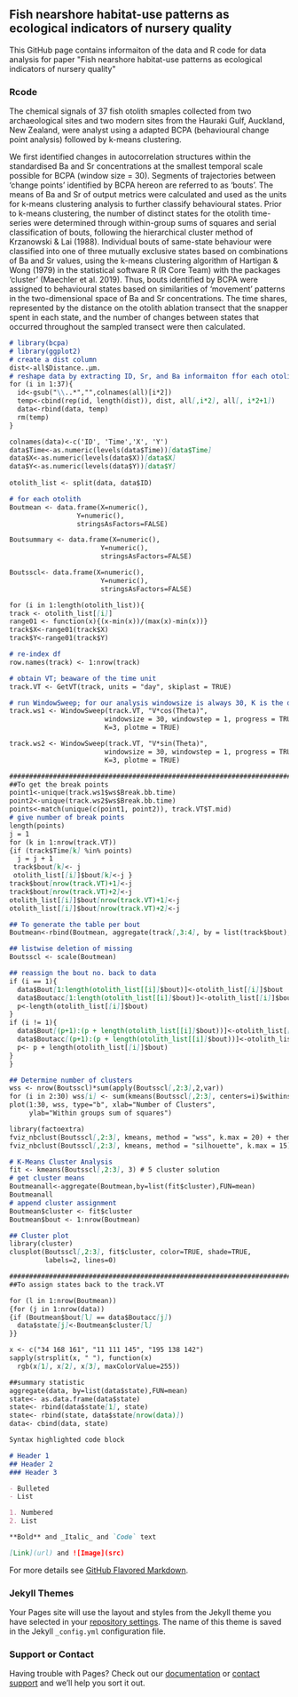 ## Fish nearshore habitat-use patterns as ecological indicators of nursery quality
This GitHub page contains informaiton of the data and R code for data analysis for paper "Fish nearshore habitat-use patterns as ecological indicators of nursery quality"
### Rcode
The chemical signals of 37 fish otolith smaples collected from two archaeological sites and two modern sites from the Hauraki Gulf, Auckland, New Zealand, were analyst using a adapted BCPA (behavioural change point analysis) followed by k-means clustering. 

We first identified changes in autocorrelation structures within the standardised Ba and Sr concentrations at the smallest temporal scale possible for BCPA (window size = 30). Segments of trajectories between ‘change points’ identified by BCPA hereon are referred to as ‘bouts’. The means of Ba and Sr of output metrics were calculated and used as the units for k-means clustering analysis to further classify behavioural states. Prior to k-means clustering, the number of distinct states for the otolith time-series were determined through within-group sums of squares and serial classification of bouts, following the hierarchical cluster method of Krzanowski & Lai (1988). Individual bouts of same-state behaviour were classified into one of three mutually exclusive states based on combinations of Ba and Sr values, using the k-means clustering algorithm of Hartigan & Wong (1979) in the statistical software R (R Core Team) with the packages ‘cluster’ (Maechler et al. 2019). Thus, bouts identified by BCPA were assigned to behavioural states based on similarities of ‘movement’ patterns in the two-dimensional space of Ba and Sr concentrations. The time shares, represented by the distance on the otolith ablation transect that the snapper spent in each state, and the number of changes between states that occurred throughout the sampled transect were then calculated.

```markdown
# library(bcpa)
# library(ggplot2)
# create a dist column
dist<-all$Distance..µm.
# reshape data by extracting ID, Sr, and Ba informaiton ffor each otolith
for (i in 1:37){
  id<-gsub("\\..*","",colnames(all)[i*2])
  temp<-cbind(rep(id, length(dist)), dist, all[,i*2], all[, i*2+1])
  data<-rbind(data, temp)
  rm(temp)
}

colnames(data)<-c('ID', 'Time','X', 'Y')
data$Time<-as.numeric(levels(data$Time))[data$Time]
data$X<-as.numeric(levels(data$X))[data$X]
data$Y<-as.numeric(levels(data$Y))[data$Y]
                                           
otolith_list <- split(data, data$ID)

# for each otolith
Boutmean <- data.frame(X=numeric(), 
                 Y=numeric(), 
                 stringsAsFactors=FALSE) 

Boutsummary <- data.frame(X=numeric(), 
                       Y=numeric(), 
                       stringsAsFactors=FALSE)

Boutsscl<- data.frame(X=numeric(), 
                       Y=numeric(), 
                       stringsAsFactors=FALSE) 

for (i in 1:length(otolith_list)){
track <- otolith_list[[i]]
range01 <- function(x){(x-min(x))/(max(x)-min(x))}
track$X<-range01(track$X)
track$Y<-range01(track$Y)

# re-index df
row.names(track) <- 1:nrow(track)

# obtain VT; beaware of the time unit
track.VT <- GetVT(track, units = "day", skiplast = TRUE)

# run WindowSweep; for our analysis windowsize is always 30, K is the demension of parameters
track.ws1 <- WindowSweep(track.VT, "V*cos(Theta)", 
                        windowsize = 30, windowstep = 1, progress = TRUE,
                        K=3, plotme = TRUE)

track.ws2 <- WindowSweep(track.VT, "V*sin(Theta)", 
                        windowsize = 30, windowstep = 1, progress = TRUE, 
                        K=3, plotme = TRUE)

################################################################################################################################
##To get the break points
point1<-unique(track.ws1$ws$Break.bb.time)
point2<-unique(track.ws2$ws$Break.bb.time)
points<-match(unique(c(point1, point2)), track.VT$T.mid)
# give number of break points
length(points)
j = 1
for (k in 1:nrow(track.VT))
{if (track$Time[k] %in% points)
  j = j + 1
 track$bout[k]<- j
 otolith_list[[i]]$bout[k]<-j }
track$bout[nrow(track.VT)+1]<-j
track$bout[nrow(track.VT)+2]<-j
otolith_list[[i]]$bout[nrow(track.VT)+1]<-j
otolith_list[[i]]$bout[nrow(track.VT)+2]<-j

## To generate the table per bout
Boutmean<-rbind(Boutmean, aggregate(track[,3:4], by = list(track$bout), mean))

## listwise deletion of missing
Boutsscl <- scale(Boutmean)

## reassign the bout no. back to data
if (i == 1){
  data$Bout[1:length(otolith_list[[i]]$bout)]<-otolith_list[[i]]$bout
  data$Boutacc[1:length(otolith_list[[i]]$bout)]<-otolith_list[[i]]$bout
  p<-length(otolith_list[[i]]$bout)
}
if (i != 1){
  data$Bout[(p+1):(p + length(otolith_list[[i]]$bout))]<-otolith_list[[i]]$bout
  data$Boutacc[(p+1):(p + length(otolith_list[[i]]$bout))]<-otolith_list[[i]]$bout + dataacc$Bout[p]
  p<- p + length(otolith_list[[i]]$bout)
}
}

## Determine number of clusters
wss <- nrow(Boutsscl)*sum(apply(Boutsscl[,2:3],2,var))
for (i in 2:30) wss[i] <- sum(kmeans(Boutsscl[,2:3], centers=i)$withinss)
plot(1:30, wss, type="b", xlab="Number of Clusters",
     ylab="Within groups sum of squares") 

library(factoextra)
fviz_nbclust(Boutsscl[,2:3], kmeans, method = "wss", k.max = 20) + theme_minimal() + ggtitle("The WSS Plot")
fviz_nbclust(Boutsscl[,2:3], kmeans, method = "silhouette", k.max = 15) + theme_minimal() + ggtitle("The Silhouette Plot")

# K-Means Cluster Analysis
fit <- kmeans(Boutsscl[,2:3], 3) # 5 cluster solution
# get cluster means 
Boutmeanall<-aggregate(Boutmean,by=list(fit$cluster),FUN=mean)
Boutmeanall
# append cluster assignment
Boutmean$cluster <- fit$cluster 
Boutmean$bout <- 1:nrow(Boutmean)

## Cluster plot
library(cluster) 
clusplot(Boutsscl[,2:3], fit$cluster, color=TRUE, shade=TRUE, 
         labels=2, lines=0)

############################################################################################################################
##To assign states back to the track.VT

for (l in 1:nrow(Boutmean))
{for (j in 1:nrow(data))
{if (Boutmean$bout[l] == data$Boutacc[j])
  data$state[j]<-Boutmean$cluster[l]
}}

x <- c("34 168 161", "11 111 145", "195 138 142")
sapply(strsplit(x, " "), function(x)
  rgb(x[1], x[2], x[3], maxColorValue=255))

##summary statistic
aggregate(data, by=list(data$state),FUN=mean)
state<- as.data.frame(data$state)
state<- rbind(data$state[1], state)
state<- rbind(state, data$state[nrow(data)])
data<- cbind(data, state)

```

```markdown
Syntax highlighted code block

# Header 1
## Header 2
### Header 3

- Bulleted
- List

1. Numbered
2. List

**Bold** and _Italic_ and `Code` text

[Link](url) and ![Image](src)
```

For more details see [GitHub Flavored Markdown](https://guides.github.com/features/mastering-markdown/).

### Jekyll Themes

Your Pages site will use the layout and styles from the Jekyll theme you have selected in your [repository settings](https://github.com/jzha336/otolithmicrochemistyanalysis.github.io/settings/pages). The name of this theme is saved in the Jekyll `_config.yml` configuration file.

### Support or Contact

Having trouble with Pages? Check out our [documentation](https://docs.github.com/categories/github-pages-basics/) or [contact support](https://support.github.com/contact) and we’ll help you sort it out.
